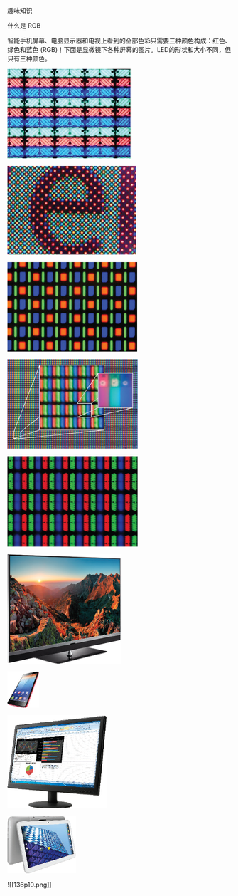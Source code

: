 趣味知识

什么是 RGB

智能手机屏幕、电脑显示器和电视上看到的全部色彩只需要三种颜色构成：红色、绿色和蓝色
(RGB)！下面是显微镜下各种屏幕的图片。LED的形状和大小不同，但只有三种颜色。

![](136p1.png)

![](136p2.png)

![](136p3.png)

![](136p4.png)

![](136p5.png)

![](136p6.png)

![](136p7.png)

![](136p8.png)

![](136p9.png)

![[136p10.png]]